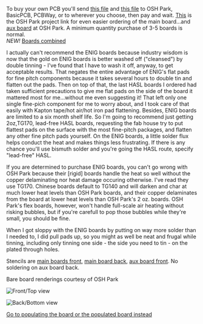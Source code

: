 To buy your own PCB you'll send [this file](https://github.com/kenneth558/plant_resistance_primary_perception/blob/Free/Where%20to%20find%20everything%20for%20making%20your%20own%20GWAAMC%20device/Files%20you%20need%20relative%20to%20the%20printed%20circuit%20board/v1.0/uno%20shield%20v1.0%20PCB%20gerbers.zip) and [this file](https://github.com/kenneth558/plant_resistance_primary_perception/blob/Free/Where%20to%20find%20everything%20for%20making%20your%20own%20GWAAMC%20device/Files%20you%20need%20relative%20to%20the%20printed%20circuit%20board/v1.0/Quantum%20MCP4262-502%2026x%20expansion%20for%20GWAAM-Sea%20Aid%20gerbers.zip) to OSH Park, BasicPCB, PCBWay, or to wherever you choose, then pay and wait.  [This](https://oshpark.com/shared_projects/258j1Ml9) is the OSH Park project link for even easier ordering of the main board...and [aux board](https://oshpark.com/shared_projects/kbQQkkZ4) at OSH Park. A minimum quantity purchase of 3-5 boards is normal.  
*NEW!* [Boards combined](https://github.com/kenneth558/plant_resistance_primary_perception/blob/Free/Where%20to%20find%20everything%20for%20making%20your%20own%20GWAAMC%20device/Files%20you%20need%20relative%20to%20the%20printed%20circuit%20board/v1.0/v1.0%20combined%20main%20plus%20aux%20on%20single%20board/uno%20shield%20v1.0%20combined%20PCB%20gerbers.zip)

I actually can't recommend the ENIG boards because industry wisdom is now that the gold on ENIG boards is better washed off ("cleansed") by double tinning - I've found that I have to wash it off, anyway, to get acceptable results.  That negates the entire advantage of ENIG's flat pads for fine pitch components because it takes several hours to double tin and flatten out the pads.  Then on top of that, the last HASL boards I ordered had taken sufficient precautions to give me flat pads on the side of the board it mattered most for me...without me even suggesting it!  That left only one single fine-pich component for me to worry about, and I took care of that easily with Kapton tape/hot air/hot iron pad flattening.  Besides, ENIG boards are limited to a six month shelf life.  So I'm going to recommend just getting 2oz,TG170, lead-free HASL boards, requesting the fab house try to put flattest pads on the surface with the most fine-pitch packages, and flatten any other fine pitch pads yourself.  On the ENIG boards, a little solder flux helps conduct the heat and makes things less frustrating.  If there is any chance you'll use bismuth solder and you're going the HASL route, specify "lead-free" HASL.

If you are determined to purchase ENIG boards, you can't go wrong with OSH Park because their [rigid] boards handle the heat so well without the copper delaminating nor heat damage occuring otherwise.  I've read they use TG170.  Chinese boards default to TG140 and will darken and char at much lower heat levels than OSH Park boards, and their copper delaminates from the board at lower heat levels than OSH Park's 2 oz. boards.  OSH Park's flex boards, however, won't handle full-scale air heating without risking bubbles, but if you're carefull to pop those bubbles while they're small, you should be fine.

When I got sloppy with the ENIG boards by putting on way more solder than I needed to, I did pull pads up, so you might as well be neat and frugal while tinning, including only tinning one side - the side you need to tin - on the plated through holes.

Stencils are [main boards front](https://github.com/kenneth558/plant_resistance_primary_perception/blob/Free/Where%20to%20find%20everything%20for%20making%20your%20own%20GWAAMC%20device/Files%20you%20need%20relative%20to%20the%20printed%20circuit%20board/v1.0/uno%20shield%20v1.0%20PCB-front%20solder%20paste%20stencil.svg), [main board back](https://github.com/kenneth558/plant_resistance_primary_perception/blob/Free/Where%20to%20find%20everything%20for%20making%20your%20own%20GWAAMC%20device/Files%20you%20need%20relative%20to%20the%20printed%20circuit%20board/v1.0/uno%20shield%20v1.0%20PCB-back%20solder%20paste%20stencil.svg), [aux board front](https://github.com/kenneth558/plant_resistance_primary_perception/blob/Free/Where%20to%20find%20everything%20for%20making%20your%20own%20GWAAMC%20device/Files%20you%20need%20relative%20to%20the%20printed%20circuit%20board/v1.0/Quantum%20MCP4262-502%2026x%20expansion%20for%20GWAAM-Sea%20Aid-front%20solder%20paste%20stencil.svg).  No soldering on aux board back.

Bare board renderings courtesy of OSH Park

![Front/Top view](https://644db4de3505c40a0444-327723bce298e3ff5813fb42baeefbaa.ssl.cf1.rackcdn.com/e1a417ab4fbb87cd461d1399afb2a1fa.png)

![Back/Bottom view](https://644db4de3505c40a0444-327723bce298e3ff5813fb42baeefbaa.ssl.cf1.rackcdn.com/1e1dc5f1f434ecba0d4ee5191509fad4.png)

[Go to populating the board or the populated board instead](https://github.com/kenneth558/plant_resistance_primary_perception/tree/Free/Where%20to%20find%20everything%20for%20making%20your%20own%20GWAAMC%20device)
